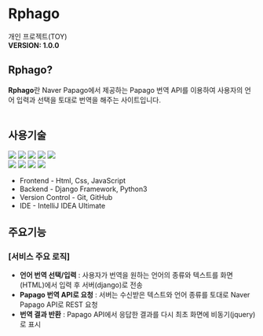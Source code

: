 # **Rphago**
개인 프로젝트(TOY)<br>
<b>VERSION: 1.0.0</b><br>

## **Rphago?**
<b>Rphago</b>란 Naver Papago에서 제공하는 Papago 번역 API를 이용하여 사용자의 언어 입력과 선택을 토대로 번역을 해주는 사이트입니다. <br><br>

## <b>사용기술</b>
<span><img src="https://img.shields.io/badge/Python-3776AB?style=for-the-badge&logo=python&logoColor=white">
<img src="https://img.shields.io/badge/Django-092E20?style=for-the-badge&logo=django&logoColor=white">
<img src="https://img.shields.io/badge/html-E34F26?style=for-the-badge&logo=html5&logoColor=white">
<img src="https://img.shields.io/badge/css-1572B6?style=for-the-badge&logo=css3&logoColor=white">
<img src="https://img.shields.io/badge/JAVASCRIPT-F7DF1E?style=for-the-badge&logo=javascript&logoColor=white"><br>
<img src="https://img.shields.io/badge/jquery-0769AD?style=for-the-badge&logo=jquery&logoColor=white">
<img src="https://img.shields.io/badge/git-F05032?style=for-the-badge&logo=git&logoColor=white">
<img src="https://img.shields.io/badge/github-181717?style=for-the-badge&logo=github&logoColor=white">
<img src="https://img.shields.io/badge/Intellij IDEA-000000?style=for-the-badge&logo=IntelliJ Idea&logoColor=white"></span>

- Frontend - Html, Css, JavaScript
- Backend - Django Framework, Python3
- Version Control - Git, GitHub
- IDE - IntelliJ IDEA Ultimate

## <b>주요기능</b>

### [서비스 주요 로직]
- <b>언어 번역 선택/입력</b> : 사용자가 번역을 원하는 언어의 종류와 텍스트를 화면(HTML)에서 입력 후 서버(django)로 전송
- <b>Papago 번역 API로 요청</b> : 서버는 수신받은 텍스트와 언어 종류를 토대로 Naver Papago API로 REST 요청
- <b>번역 결과 반환</b> : Papago API에서 응답한 결과를 다시 최초 화면에 비동기(jquery)로 표시

